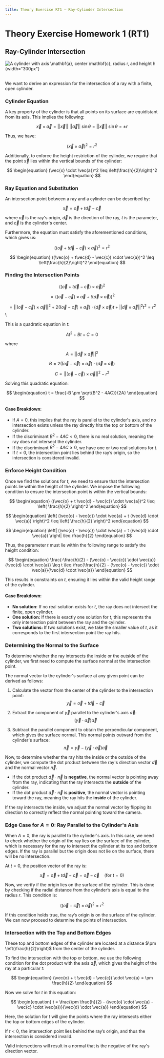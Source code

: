 ```yaml
---
title: Theory Exercise RT1 – Ray-Cylinder Intersection
---
```


# Theory Exercise Homework 1 (RT1)

## Ray-Cylinder Intersection

![A cylinder with axis $\mathbf{a}$, center $\mathbf{c}$, radius $r$, and height $h$](images/cyl_diagram.png){width="300px"}

\
We want to derive an expression for the intersection of a ray with a finite, open cylinder.

### Cylinder Equation

A key property of the cylinder is that all points on its surface are equidistant from its axis. This implies the following:

$$
\begin{equation}
\vec{x} \times \vec{a} = ||\vec{x}|| \; ||\vec{a}|| \; \sin\theta = ||\vec{x}|| \; \sin\theta = \pm r
\end{equation}
$$

Thus, we have:

$$
\begin{equation}
(\vec{x} \times \vec{a})^2 = r^2
\end{equation}
$$

Additionally, to enforce the height restriction of the cylinder, we require that the point $\vec{x}$ lies within the vertical bounds of the cylinder:

$$
\begin{equation}
(\vec{x} \cdot \vec{a})^2 \leq \left(\frac{h}{2}\right)^2
\end{equation}
$$

### Ray Equation and Substitution

An intersection point between a ray and a cylinder can be described by:

$$
\begin{equation}
\vec{x} = \vec{o} + t \vec{d} - \vec{c}
\end{equation}
$$

where $\vec{o}$ is the ray's origin, $\vec{d}$ is the direction of the ray, $t$ is the parameter, and $\vec{c}$ is the cylinder's center.

Furthermore, the equation must satisfy the aforementioned conditions, which gives us:

$$
\begin{equation}
((\vec{o} + t\vec{d} - \vec{c}) \times \vec{a})^2 = r^2
\end{equation}
$$

$$
\begin{equation}
((\vec{o} + t\vec{d} - \vec{c}) \cdot \vec{a})^2 \leq \left(\frac{h}{2}\right)^2
\end{equation}
$$

### Finding the Intersection Points

$$
\begin{equation}
((\vec{o} + t\vec{d} - \vec{c}) \times \vec{a})^2
\end{equation}
$$

$$
\begin{equation}
= ((\vec{o} - \vec{c}) \times \vec{a} + t (\vec{d} \times \vec{a}))^2
\end{equation}
$$

$$
\begin{equation}
= ||(\vec{o} - \vec{c}) \times \vec{a}||^2 + 2((\vec{o} - \vec{c}) \times \vec{a}) \cdot (\vec{d} \times \vec{a})t + ||\vec{d} \times \vec{a}||^2 t^2 = r^2
\end{equation}
$$\


This is a quadratic equation in $t$:

$$
\begin{equation}
At^2 + Bt + C = 0
\end{equation}
$$

where

$$
\begin{equation}
A = ||\vec{d} \times \vec{a}||^2
\end{equation}
$$

$$
\begin{equation}
B = 2 ((\vec{o} - \vec{c}) \times \vec{a}) \cdot (\vec{d} \times \vec{a})
\end{equation}
$$

$$
\begin{equation}
C = ||(\vec{o} - \vec{c}) \times \vec{a}||^2 - r^2
\end{equation}
$$

Solving this quadratic equation:

$$
\begin{equation}
t = \frac{-B \pm \sqrt{B^2 - 4AC}}{2A}
\end{equation}
$$

#### Case Breakdown:
- If $A = 0$, this implies that the ray is parallel to the cylinder's axis, and no intersection exists unless the ray directly hits the top or bottom of the cylinder.
- If the discriminant $B^2 - 4AC < 0$, there is no real solution, meaning the ray does not intersect the cylinder.
- If the discriminant $B^2 - 4AC \geq 0$, we have one or two real solutions for $t$.
- If $t < 0$, the intersection point lies behind the ray’s origin, so the intersection is considered invalid.

### Enforce Height Condition

Once we find the solutions for $t$, we need to ensure that the intersection points lie within the height of the cylinder. We impose the following condition to ensure the intersection point is within the vertical bounds:

$$
\begin{equation}
((\vec{o} + t \vec{d} - \vec{c}) \cdot \vec{a})^2 \leq \left( \frac{h}{2} \right)^2
\end{equation}
$$

$$
\begin{equation}
\left( (\vec{o} - \vec{c}) \cdot \vec{a} + t (\vec{d} \cdot \vec{a}) \right)^2 \leq \left( \frac{h}{2} \right)^2
\end{equation}
$$

$$
\begin{equation}
\left| (\vec{o} - \vec{c}) \cdot \vec{a} + t (\vec{d} \cdot \vec{a}) \right| \leq \frac{h}{2}
\end{equation}
$$

Thus, the parameter $t$ must lie within the following range to satisfy the height condition:

$$
\begin{equation}
\frac{-\frac{h}{2} - (\vec{o} - \vec{c}) \cdot \vec{a}}{\vec{d} \cdot \vec{a}} \leq t \leq \frac{\frac{h}{2} - (\vec{o} - \vec{c}) \cdot \vec{a}}{\vec{d} \cdot \vec{a}}
\end{equation}
$$

This results in constraints on $t$, ensuring it lies within the valid height range of the cylinder.

#### Case Breakdown:
- **No solution:** If no real solution exists for $t$, the ray does not intersect the finite, open cylinder.
- **One solution:** If there is exactly one solution for $t$, this represents the only intersection point between the ray and the cylinder.
- **Two solutions:** If two solutions exist, we take the smaller value of $t$, as it corresponds to the first intersection point the ray hits.

### Determining the Normal to the Surface

To determine whether the ray intersects the inside or the outside of the cylinder, we first need to compute the surface normal at the intersection point.

The normal vector to the cylinder's surface at any given point can be derived as follows:

1. Calculate the vector from the center of the cylinder to the intersection point:
    $$
    \begin{equation}
    \vec{y} = \vec{o} + t\vec{d} - \vec{c}
    \end{equation}
    $$

2. Extract the component of $\vec{y}$ parallel to the cylinder's axis $\vec{a}$:
    $$
    \begin{equation}
    (\vec{y} \cdot \vec{a}) \vec{a}
    \end{equation}
    $$

3. Subtract the parallel component to obtain the perpendicular component, which gives the surface normal. This normal points outward from the cylinder's surface:
    $$
    \begin{equation}
    \vec{n} = \vec{y} - (\vec{y} \cdot \vec{a}) \vec{a}
    \end{equation}
    $$

Now, to determine whether the ray hits the inside or the outside of the cylinder, we compute the dot product between the ray's direction vector $\vec{d}$ and the normal vector $\vec{n}$.

- If the dot product $\vec{d} \cdot \vec{n}$ is **negative**, the normal vector is pointing away from the ray, indicating that the ray intersects the **outside** of the cylinder.
- If the dot product $\vec{d} \cdot \vec{n}$ is **positive**, the normal vector is pointing toward the ray, meaning the ray hits the **inside** of the cylinder.

If the ray intersects the inside, we adjust the normal vector by flipping its direction to correctly reflect the normal pointing toward the camera.

### Edge Case for $A = 0$: Ray Parallel to the Cylinder's Axis

When $A = 0$, the ray is parallel to the cylinder's axis. In this case, we need to check whether the origin of the ray lies on the surface of the cylinder, which is necessary for the ray to intersect the cylinder at its top and bottom edges. If the ray is parallel but the origin does not lie on the surface, there will be no intersection.

 At $t = 0$, the position vector of the ray is:

$$
\begin{equation}
\vec{x} = \vec{o} + t \vec{d} - \vec{c} = \vec{o} - \vec{c} \quad \text{(for } t = 0\text{)}
\end{equation}
$$

Now, we verify if the origin lies on the surface of the cylinder. This is done by checking if the radial distance from the cylinder’s axis is equal to the radius $r$. This condition is:

$$
\begin{equation}
((\vec{o} - \vec{c}) \times \vec{a})^2 = r^2
\end{equation}
$$

If this condition holds true, the ray’s origin is on the surface of the cylinder. We can now proceed to determine the points of intersection.

### Intersection with the Top and Bottom Edges

These top and bottom edges of the cylinder are located at a distance $\pm \left(\frac{h}{2}\right)$ from the center of the cylinder. 

To find the intersection with the top or bottom, we use the following condition for the dot product with the axis $\vec{a}$, which gives the height of the ray at a particular $t$:

$$
\begin{equation}
(\vec{o} + t \vec{d} - \vec{c}) \cdot \vec{a} = \pm \frac{h}{2}
\end{equation}
$$

Now we solve for $t$ in this equation:

$$
\begin{equation}
t = \frac{\pm \frac{h}{2} - (\vec{o} \cdot \vec{a} - \vec{c} \cdot \vec{a})}{\vec{d} \cdot \vec{a}}
\end{equation}
$$

Here, the solution for $t$ will give the points where the ray intersects either the top or bottom edges of the cylinder.

If $t < 0$, the intersection point lies behind the ray’s origin, and thus the intersection is considered invalid.

Valid intersections will result in a normal that is the negative of the ray's direction vector.